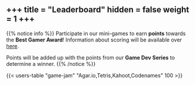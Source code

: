 +++
title = "Leaderboard"
hidden = false
weight = 1
+++
---

<link href="/css/leaderboard.css" rel="stylesheet">

{{% notice info %}}
Participate in our mini-games to earn **points** towards the **Best Gamer Award**! Information about scoring will be available over [here](https://docs.google.com/document/d/1pTSXJ1MUi1TlrKloWVqQAI6yAaSOwwJ03lkzXrepPCs/edit).

Points will be added up with the points from our **Game Dev Series** to determine a winner.
{{% /notice %}}

{{< users-table "game-jam" "Agar.io,Tetris,Kahoot,Codenames" 100 >}}